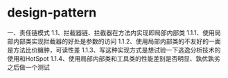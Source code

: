 # design-pattern
一、责任链模式
1.1、拦截器链、拦截器在方法内实现即局部内部类
1.1.1、使用局部内部类实现拦截器的好处是参数的访问
1.1.2、使用局部内部类的不友好的一面是方法比价臃肿，可读性差
1.1.3、写这种实现方式是想试验一下逃逸分析技术的使用和HotSpot
1.1.4、使用局部内部类和工具类的性能差别是否明显、孰优孰劣之后做一个测试